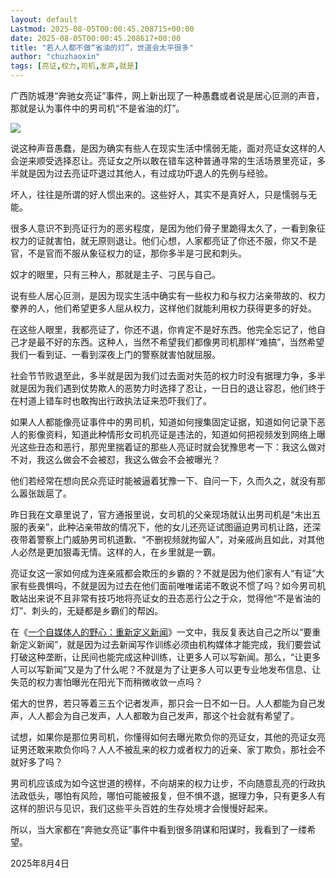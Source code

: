 ```yaml
---
layout: default
Lastmod: 2025-08-05T00:00:45.208715+00:00
date: 2025-08-05T00:00:45.208617+00:00
title: "若人人都不做“省油的灯”，世道会太平很多"
author: "chuzhaoxin"
tags: [亮证,权力,司机,发声,就是]
---
```


广西防城港“奔驰女亮证”事件，网上新出现了一种愚蠢或者说是居心叵测的声音，那就是认为事件中的男司机“不是省油的灯”。

![](https://images.weserv.nl/?url=https%3A//mmbiz.qpic.cn/mmbiz_jpg/nBAvgMwkdVHdzljkZLw3ia7jb6cZRpn9sUlGvR57mk6cHBf2v5BUTWPjmGTePComBXlCM0gdMCgNibHcd84giboPA/640%3Fwx_fmt%3Djpeg)

说这种声音愚蠢，是因为确实有些人在现实生活中懦弱无能，面对亮证女这样的人会逆来顺受选择忍让。亮证女之所以敢在错车这种普通寻常的生活场景里亮证，多半就是因为过去亮证吓退过其他人，有过成功吓退人的先例与经验。

坏人，往往是所谓的好人惯出来的。这些好人，其实不是真好人，只是懦弱与无能。

很多人意识不到亮证行为的恶劣程度，是因为他们骨子里跪得太久了，一看到象征权力的证就害怕，就无原则退让。他们心想，人家都亮证了你还不服，你又不是官，不是官而不服从象征权力的证，那你多半是刁民和刺头。

奴才的眼里，只有三种人，那就是主子、刁民与自己。

说有些人居心叵测，是因为现实生活中确实有一些权力和与权力沾亲带故的、权力豢养的人，他们希望更多人屈从权力，这样他们就能利用权力获得更多的好处。

在这些人眼里，我都亮证了，你还不退，你肯定不是好东西。他完全忘记了，他自己才是最不好的东西。这种人，当然不希望我们都像男司机那样“难搞”，当然希望我们一看到证、一看到深夜上门的警察就害怕就屈服。

社会节节败退至此，多半就是因为我们过去面对失范的权力时没有据理力争，多半就是因为我们遇到仗势欺人的恶势力时选择了忍让，一日日的退让容忍，他们终于在村道上错车时也敢掏出行政执法证来恐吓我们了。

如果人人都能像亮证事件中的男司机，知道如何搜集固定证据，知道如何记录下恶人的影像资料，知道此种情形女司机亮证是违法的，知道如何把视频发到网络上曝光这些丑态和恶行，那兜里揣着证的那些人亮证时就会犹豫思考一下：我这么做对不对，我这么做会不会被怼，我这么做会不会被曝光？

他们若经常在想向民众亮证时能被逼着犹豫一下、自问一下，久而久之，就没有那么嚣张跋扈了。

昨日我在文章里说了，官方通报里说，女司机的父亲现场就认出男司机是“未出五服的表亲”，此种沾亲带故的情况下，他的女儿还亮证试图逼迫男司机让路，还深夜带着警察上门威胁男司机道歉、“不删视频就拘留人”，对亲戚尚且如此，对其他人必然是更加狠毒无情。这样的人，在乡里就是一霸。

亮证女这一家如何成为连亲戚都会欺压的乡霸的？不就是因为他们家有人“有证”大家有些畏惧吗，不就是因为过去在他们面前唯唯诺诺不敢说不惯了吗？如今男司机敢站出来说不且非常有技巧地将亮证女的丑态恶行公之于众，觉得他“不是省油的灯”、刺头的，无疑都是乡霸们的帮凶。

在《[一个自媒体人的野心：重新定义新闻](https://mp.weixin.qq.com/s?__biz=MzA5OTUxOTI3Nw==&mid=2451687716&idx=1&sn=0de23389c677e812e7eefe8e38e4aa50&scene=21#wechat_redirect)》一文中，我反复表达自己之所以“要重新定义新闻”，就是因为过去新闻写作训练必须由机构媒体才能完成，我们要尝试打破这种垄断，让民间也能完成这种训练，让更多人可以写新闻。那么，“让更多人可以写新闻”又是为了什么呢？不就是为了让更多人可以更专业地发布信息、让失范的权力害怕曝光在阳光下而稍微收敛一点吗？

偌大的世界，若只等着三五个记者发声，那只会一日不如一日。人人都能为自己发声，人人都会为自己发声，人人都敢为自己发声，那这个社会就有希望了。

试想，如果你是那位男司机，你懂得如何去曝光欺负你的亮证女，其他的亮证女亮证男还敢来欺负你吗？人人不被乱来的权力或者权力的近亲、家丁欺负，那社会不就好多了吗？

男司机应该成为如今这世道的榜样，不向胡来的权力让步，不向随意乱亮的行政执法政低头，哪怕有风险，哪怕可能被报复，但不惧不退，据理力争，只有更多人有这样的胆识与见识，我们这些平头百姓的生存处境才会慢慢好起来。

所以，当大家都在“奔驰女亮证”事件中看到很多阴谋和阳谋时，我看到了一缕希望。

2025年8月4日

